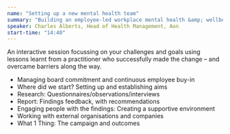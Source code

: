 ```yaml
---
name: "Setting up a new mental health team"
summary: "Building an employee-led workplace mental health &amp; wellbeing network from scratch"
speaker: Charles Alberts, Head of Health Management, Aon
start-time: "14:40"
---
```


An interactive session focussing on your challenges and goals using lessons learnt from a practitioner who successfully made the change – and overcame barriers along the way.

- Managing board commitment and continuous employee buy-in
- Where did we start? Setting up and establishing aims
- Research: Questionnaires/observations/interviews
- Report: Findings feedback, with recommendations
- Engaging people with the findings: Creating a supportive environment
- Working with external organisations and companies
- What 1 Thing: The campaign and outcomes

